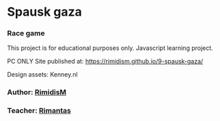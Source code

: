 
# Spausk gaza
### Race game  

This project is for educational purposes only. Javascript learning project.

PC ONLY Site published at: https://rimidism.github.io/9-spausk-gaza/

Design assets: Kenney.nl

### Author: [RimidisM](https://github.com/RimidisM)
### Teacher: [Rimantas](https://github.com/belauzas)
